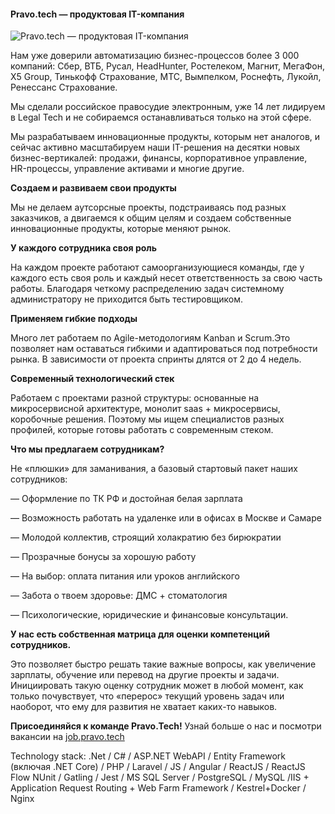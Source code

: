 #### Pravo.tech — продуктовая IT-компания
![Pravo.tech — продуктовая IT-компания](https://i.ibb.co/2Wh2j39/habr.jpg)

Нам уже доверили автоматизацию бизнес-процессов более 3 000 компаний: Сбер, ВТБ, Русал, HeadHunter, Ростелеком, Магнит, МегаФон, X5 Group, Тинькофф Страхование, МТС, Вымпелком, Роснефть, Лукойл, Ренессанс Страхование.

Мы сделали российское правосудие электронным, уже 14 лет лидируем в Legal Tech и не собираемся останавливаться только на этой сфере. 

Мы разрабатываем инновационные продукты, которым нет аналогов, и сейчас активно масштабируем наши IT-решения на десятки новых бизнес-вертикалей: продажи, финансы, корпоративное управление, HR-процессы, управление активами и многие другие.

**Создаем и развиваем свои продукты**

Мы не делаем аутсорсные проекты, подстраиваясь под разных заказчиков, а двигаемся к общим целям и создаем собственные инновационные продукты, которые меняют рынок. 

**У каждого сотрудника своя роль**

На каждом проекте работают самоорганизующиеся команды, где у каждого есть своя роль и каждый несет ответственность за свою часть работы. Благодаря четкому распределению задач системному администратору не приходится быть тестировщиком.

**Применяем гибкие подходы**

Много лет работаем по Agile-методологиям Kanban и Scrum.Это позволяет нам оставаться гибкими и адаптироваться под потребности рынка. В зависимости от проекта спринты длятся от 2 до 4 недель.

**Современный технологический стек**

Работаем с проектами разной структуры: основанные на микросервисной архитектуре, монолит saas + микросервисы, коробочные решения. Поэтому мы ищем специалистов разных профилей, которые готовы работать с современным стеком.

**Что мы предлагаем сотрудникам?**

Не «плюшки» для заманивания, а базовый стартовый пакет наших сотрудников:

— Оформление по ТК РФ и достойная белая зарплата

— Возможность работать на удаленке или в офисах в Москве и Самаре

— Молодой коллектив, строящий холакратию без бирюкратии

— Прозрачные бонусы за хорошую работу

— На выбор: оплата питания или уроков английского

— Забота о твоем здоровье: ДМС + стоматология

— Психологические, юридические и финансовые консультации.

**У нас есть собственная матрица для оценки компетенций сотрудников.**

Это позволяет быстро решать такие важные вопросы, как увеличение зарплаты, обучение или перевод на другие проекты и задачи. Инициировать такую оценку сотрудник может в любой момент, как только почувствует, что «перерос» текущий уровень задач или наоборот, что ему для развития не хватает каких-то навыков.

**Присоединяйся к команде Pravo.Tech!**
Узнай больше о нас и посмотри вакансии на [job.pravo.tech](https://job.pravo.tech/)

Technology stack: .Net / C# / ASP.NET WebAPI / Entity Framework (включая .NET Core) / PHP / Laravel / JS / Angular / ReactJS / ReactJS Flow NUnit / Gatling / Jest / MS SQL Server / PostgreSQL / MySQL /IIS + Application Request Routing + Web Farm Framework / Kestrel+Docker / Nginx






